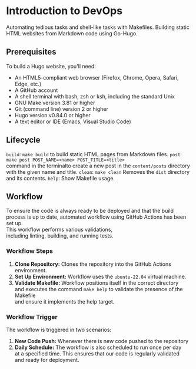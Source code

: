 # Introduction to DevOps

Automating tedious tasks and shell-like tasks with Makefiles.
Building static HTML websites from Markdown code using Go-Hugo.

## Prerequisites

To build a Hugo website, you'll need:

- An HTML5-compliant web browser (Firefox, Chrome, Opera, Safari, Edge, etc.)
- A GitHub account
- A shell terminal with bash, zsh or ksh, including the standard Unix
- GNU Make version 3.81 or higher
- Git (command line) version 2 or higher
- Hugo version v0.84.0 or higher
- A text editor or IDE (Emacs, Visual Studio Code)

## Lifecycle

`build`:
`make build` to build static HTML pages from Markdown files.
`post`:
`make post POST_NAME=<name> POST_TITLE=<title>` \
command in the terminalto create a new post in the `content/posts` directory \
with the given name and title.
`clean`:
`make clean` Removes the `dist` directory and its contents.
`help`: Show Makefile usage.

## Workflow

To ensure the code is always ready to be deployed and that the build \
process is up to date, automated workflow using GitHub Actions has been set up. \
This workflow performs various validations, \
including linting, building, and running tests.

### Workflow Steps

1. **Clone Repository:** Clones the repository into the GitHub Actions environment.
2. **Set Up Environment:** Workflow uses the `ubuntu-22.04` virtual machine.
3. **Validate Makefile:** Workflow positions itself in the correct directory \
and executes the command `make help` to validate the presence of the Makefile \
and ensure it implements the help target.

### Workflow Trigger

The workflow is triggered in two scenarios:

1. **New Code Push:** Whenever there is new code pushed to the repository
2. **Daily Schedule:** The workflow is also scheduled to run once per day \
at a specified time. This ensures that our code is regularly validated \
and ready for deployment.
